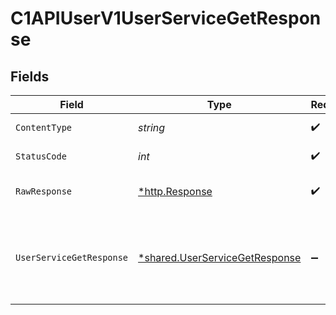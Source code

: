 # C1APIUserV1UserServiceGetResponse


## Fields

| Field                                                                                                                            | Type                                                                                                                             | Required                                                                                                                         | Description                                                                                                                      |
| -------------------------------------------------------------------------------------------------------------------------------- | -------------------------------------------------------------------------------------------------------------------------------- | -------------------------------------------------------------------------------------------------------------------------------- | -------------------------------------------------------------------------------------------------------------------------------- |
| `ContentType`                                                                                                                    | *string*                                                                                                                         | :heavy_check_mark:                                                                                                               | HTTP response content type for this operation                                                                                    |
| `StatusCode`                                                                                                                     | *int*                                                                                                                            | :heavy_check_mark:                                                                                                               | HTTP response status code for this operation                                                                                     |
| `RawResponse`                                                                                                                    | [*http.Response](https://pkg.go.dev/net/http#Response)                                                                           | :heavy_check_mark:                                                                                                               | Raw HTTP response; suitable for custom response parsing                                                                          |
| `UserServiceGetResponse`                                                                                                         | [*shared.UserServiceGetResponse](../../../pkg/models/shared/userservicegetresponse.md)                                           | :heavy_minus_sign:                                                                                                               | The UserServiceGetResponse returns a user view which has a user including JSONPATHs to the expanded items in the expanded array. |